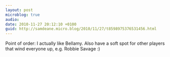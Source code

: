 ```yaml
---
layout: post
microblog: true
audio: 
date: 2010-11-27 20:12:10 +0100
guid: http://samdeane.micro.blog/2010/11/27/t8598975376531456.html
---
```

Point of order: I actually like Bellamy. Also have a soft spot for other players that wind everyone up, e.g. Robbie Savage :)
